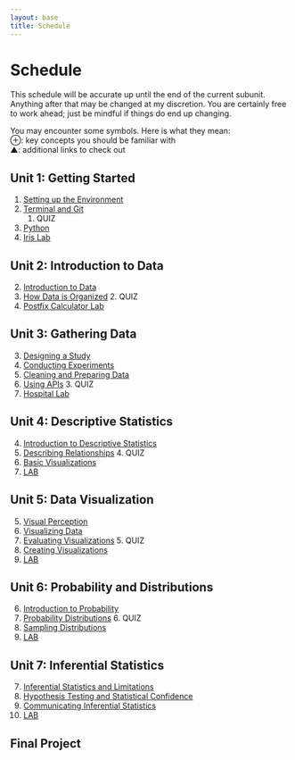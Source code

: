```yaml
---
layout: base
title: Schedule
---
```

# Schedule
This schedule will be accurate up until the end of the current subunit. Anything after that may be changed at my discretion. You are certainly free to work ahead; just be mindful if things do end up changing.

<div class="Legend">
You may encounter some symbols. Here is what they mean: <br>
⊕: key concepts you should be familiar with<br>
▲: additional links to check out
</div>

## Unit 1: Getting Started
  1. [Setting up the Environment]({{site.baseurl}}/units/01/01/)
  1. [Terminal and Git]({{site.baseurl}}/units/01/02/)
     1. QUIZ
  1. [Python]({{site.baseurl}}/units/01/03/)
  1. [Iris Lab]({{site.baseurl}}/units/01/04/)

## Unit 2: Introduction to Data
  2. [Introduction to Data]({{site.baseurl}}/units/02/01/)
  2. [How Data is Organized]({{site.baseurl}}/units/02/02/)
     2. QUIZ
  2. [Postfix Calculator Lab]({{site.baseurl}}/units/02/03/)

## Unit 3: Gathering Data
  3. [Designing a Study]({{site.baseurl}}/units/03/01)
  3. [Conducting Experiments]({{site.baseurl}}/units/03/02)
  3. [Cleaning and Preparing Data]({{site.baseurl}}/units/03/03)
  3. [Using APIs]({{site.baseurl}}/units/03/04/)
      3. QUIZ
  3. [Hospital Lab]({{site.baseurl}}/units/03/05/)

## Unit 4: Descriptive Statistics
  4. [Introduction to Descriptive Statistics]({{site.baseurl}}/units/04/01/)
  4. [Describing Relationships]({{site.baseurl}}/units/04/02/)
     4. QUIZ
  4. [Basic Visualizations]({{site.baseurl}}/units/04/03)
  4. [LAB]({{site.baseurl}}/units/04/04/)

## Unit 5: Data Visualization
  5. [Visual Perception]({{site.baseurl}}/units/05/01/)
  5. [Visualizing Data]({{site.baseurl}}/units/05/02/)
  5. [Evaluating Visualizations]({{site.baseurl}}/units/05/03/)
      5. QUIZ
  5. [Creating Visualizations]({{site.baseurl}}/units/05/04)
  5. [LAB]({{site.baseurl}}/units/05/05/)

## Unit 6: Probability and Distributions
  6. [Introduction to Probability]({{site.baseurl}}/units/06/01/)
  6. [Probability Distributions]({{site.baseurl}}/units/06/02/)
      6. QUIZ
  6. [Sampling Distributions]({{site.baseurl}}/units/06/03/)
  6. [LAB]({{site.baseurl}}/units/06/04/)

## Unit 7: Inferential Statistics
  7. [Inferential Statistics and Limitations]({{site.baseurl}}/units/07/01/)
  7. [Hypothesis Testing and Statistical Confidence]({{site.baseurl}}/units/07/02/)
  7. [Communicating Inferential Statistics]({{site.baseurl}}/units/07/03)
  7. [LAB]({{site.baseurl}}/units/07/04/)

## Final Project